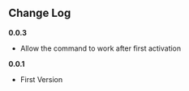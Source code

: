 ## Change Log

**0.0.3**
- Allow the command to work after first activation

**0.0.1**
- First Version
